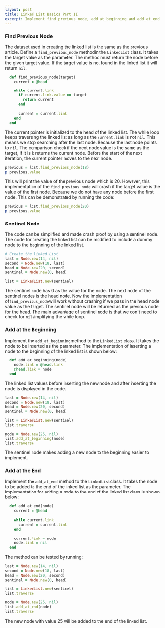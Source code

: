 ```yaml
---
layout: post
title: Linked List Basics Part II
excerpt: Implement find_previous_node, add_at_beginning and add_at_end methods in a singly linked list.
---
```


### Find Previous Node

The dataset used in creating the linked list is the same as the previous article. Define a `find_previous_node` methodin the `LinkedList` class. It takes the target value as the parameter. The method must return the node before the given target value. If the target value is not found in the linked list it will return `nil`.

```ruby
  def find_previous_node(target)
    current = @head

    while current.link 
      if current.link.value == target
        return current
      end
    
      current = current.link
    end
  end
```

The current pointer is initialized to the head of the linked list. The while loop keeps traversing the linked list as long as the `current.link` is not `nil`. This means we stop searching after the last node. Because the last node points to `nil`. The comparison check if the next node value is the same as the target, if it is it returns the current node. Before the start of the next iteration, the current pointer moves to the next node.

```ruby
previous = list.find_previous_node(18)
p previous.value
```

This will print the value of the previous node which is 20. However, this implementation of the `find_previous_node` will crash if the target value is the value of the first node. Because we do not have any node before the first node. This can be demonstrated by running the code:

```ruby
previous = list.find_previous_node(20)
p previous.value
```

### Sentinel Node

The code can be simplified and made crash proof by using a sentinel node. The code for creating the linked list can be modified to include a dummy node to the beginning of the linked list.

```ruby
# Create the linked List
last = Node.new(14, nil)
second = Node.new(18, last)
head = Node.new(20, second)
sentinel = Node.new(0, head)

list = LinkedList.new(sentinel)
```

The sentinel node has 0 as the value for the node. The next node of the sentinel nodes is the head node. Now the implementation of`find_previous_node`will work without crashing if we pass in the head node value as the target. The sentinel node will be returned as the previous node for the head. The main advantage of sentinel node is that we don't need to check for `nil`simplifying the while loop. 

### Add at the Beginning

Implement the `add_at_beginning`method to the `LinkedList` class. It takes the node to be inserted as the parameter. The implementation of inserting a node to the beginning of the linked list is shown below:

```ruby
  def add_at_beginning(node)
    node.link = @head.link
    @head.link = node
  end
```

The linked list values before inserting the new node and after inserting the node is displayed in the code.

```ruby
last = Node.new(14, nil)
second = Node.new(18, last)
head = Node.new(20, second)
sentinel = Node.new(0, head)

list = LinkedList.new(sentinel)
list.traverse

node = Node.new(25, nil)
list.add_at_beginning(node)
list.traverse
```

The sentinel node makes adding a new node to the beginning easier to implement.

### Add at the End

Implement the `add_at_end` method to the `LinkedList`class. It takes the node to be added to the end of the linked list as the parameter. The implementation for adding a node to the end of the linked list class is shown below:

```ruby
  def add_at_end(node)
    current = @head
  
    while current.link
      current = current.link
    end
  
    current.link = node
    node.link = nil
  end
```

The method can be tested by running:

```ruby
last = Node.new(14, nil)
second = Node.new(18, last)
head = Node.new(20, second)
sentinel = Node.new(0, head)

list = LinkedList.new(sentinel)
list.traverse

node = Node.new(25, nil)
list.add_at_end(node)
list.traverse
```

The new node with value 25 will be added to the end of the linked list.
